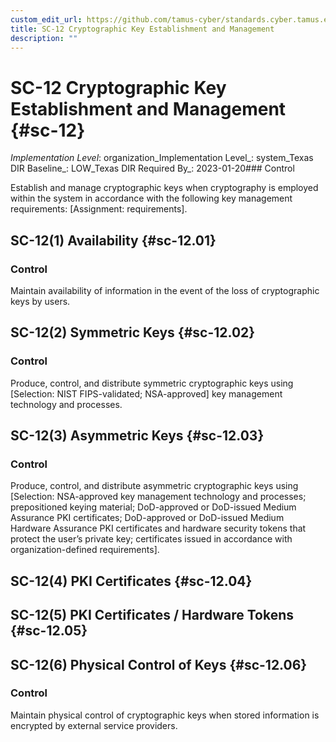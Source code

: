 ```yaml
---
custom_edit_url: https://github.com/tamus-cyber/standards.cyber.tamus.edu/tree/main/static/content/tamus.edu/TAMUS_profile.xml
title: SC-12 Cryptographic Key Establishment and Management
description: ""
---
```


# SC-12 Cryptographic Key Establishment and Management {#sc-12}

_Implementation Level_: organization_Implementation Level_: system_Texas DIR Baseline_: LOW_Texas DIR Required By_: 2023-01-20### Control

Establish and manage cryptographic keys when cryptography is employed within the system in accordance with the following key management requirements: [Assignment: requirements].

## SC-12(1) Availability {#sc-12.01}

### Control

Maintain availability of information in the event of the loss of cryptographic keys by users.

## SC-12(2) Symmetric Keys {#sc-12.02}

### Control

Produce, control, and distribute symmetric cryptographic keys using [Selection: NIST FIPS-validated; NSA-approved] key management technology and processes.

## SC-12(3) Asymmetric Keys {#sc-12.03}

### Control

Produce, control, and distribute asymmetric cryptographic keys using [Selection: NSA-approved key management technology and processes; prepositioned keying material; DoD-approved or DoD-issued Medium Assurance PKI certificates; DoD-approved or DoD-issued Medium Hardware Assurance PKI certificates and hardware security tokens that protect the user’s private key; certificates issued in accordance with organization-defined requirements].

## SC-12(4) PKI Certificates {#sc-12.04}

## SC-12(5) PKI Certificates / Hardware Tokens {#sc-12.05}

## SC-12(6) Physical Control of Keys {#sc-12.06}

### Control

Maintain physical control of cryptographic keys when stored information is encrypted by external service providers.

